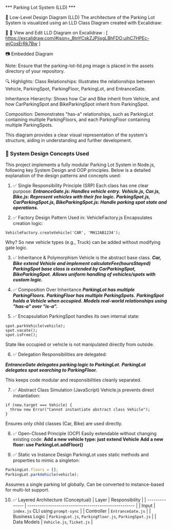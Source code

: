 *** Parking Lot System (LLD) ***

🧩 Low-Level Design Diagram (LLD)
The architecture of the Parking Lot System is visualized using an LLD Class Diagram created with Excalidraw:

📌 🔗 View and Edit LLD Diagram on Excalidraw : [ https://excalidraw.com/#json=_8tnYCskZJPjjsgLBhFDO,uihC7HPEc-wjCosErRk7Bw ]
 

📷 Embedded Diagram

Note: Ensure that the parking-lot-lld.png image is placed in the assets directory of your repository.

🔍 Highlights:
Class Relationships: Illustrates the relationships between Vehicle, ParkingSpot, ParkingFloor, ParkingLot, and EntranceGate.

Inheritance Hierarchy: Shows how Car and Bike inherit from Vehicle, and how CarParkingSpot and BikeParkingSpot inherit from ParkingSpot.

Composition: Demonstrates "has-a" relationships, such as ParkingLot containing multiple ParkingFloors, and each ParkingFloor containing multiple ParkingSpots.

This diagram provides a clear visual representation of the system's structure, aiding in understanding and further development.


### 🚧 System Design Concepts Used
This project implements a fully modular Parking Lot System in Node.js, following key System Design and OOP principles. Below is a detailed explanation of the design patterns and concepts used:

1. ✅ Single Responsibility Principle (SRP)
Each class has one clear purpose:
***EntranceGate.js: Handles vehicle entry.***
***Vehicle.js, Car.js, Bike.js: Represent vehicles with their fee logic.***
***ParkingSpot.js, CarParkingSpot.js, BikeParkingSpot.js: Handle parking spot state and operations.***

2. ✅ Factory Design Pattern
Used in: VehicleFactory.js
Encapsulates creation logic:
```
VehicleFactory.createVehicle('CAR', 'MH12AB1234');
```
Why? So new vehicle types (e.g., Truck) can be added without modifying gate logic.

3. ✅ Inheritance & Polymorphism
Vehicle is the abstract base class.
***Car, Bike extend Vehicle and implement calculateFee(hoursStayed)***
***ParkingSpot base class is extended by CarParkingSpot, BikeParkingSpot.***
***Allows uniform handling of vehicles/spots with custom logic.***

4. ✅ Composition Over Inheritance
***ParkingLot has multiple ParkingFloors.***
***ParkingFloor has multiple ParkingSpots.***
***ParkingSpot holds a Vehicle when occupied.***
***Models real-world relationships using "has-a" over "is-a".***

5. ✅ Encapsulation
ParkingSpot handles its own internal state:
```
spot.parkVehicle(vehicle);
spot.vacate();
spot.isFree();
```
State like occupied or vehicle is not manipulated directly from outside.

6. ✅ Delegation
Responsibilities are delegated:

***EntranceGate delegates parking logic to ParkingLot.***
***ParkingLot delegates spot searching to ParkingFloor.***

This keeps code modular and responsibilities cleanly separated.

7. ✅ Abstract Class Simulation (JavaScript)
Vehicle.js prevents direct instantiation:
```
if (new.target === Vehicle) {
  throw new Error("Cannot instantiate abstract class Vehicle");
}
```
Ensures only child classes (Car, Bike) are used directly.

8. ✅ Open-Closed Principle (OCP)
Easily extendable without changing existing code:
**Add a new vehicle type: just extend Vehicle**
**Add a new floor: use ParkingLot.addFloor()**

9. ✅ Static vs Instance Design
ParkingLot uses static methods and properties to mimic a singleton:

```js
ParkingLot.floors = [];
ParkingLot.parkVehicle(vehicle);
```

Assumes a single parking lot globally. Can be converted to instance-based for multi-lot support.

10. ✅ Layered Architecture (Conceptual)
| Layer          | Responsibility                                       |
| -------------- | ---------------------------------------------------- |
| Input          | `index.js` CLI using `prompt-sync`                   |
| Controller     | `EntranceGate.js`                                    |
| Business Logic | `ParkingLot.js`, `ParkingFloor.js`, `ParkingSpot.js` |
| Data Models    | `Vehicle.js`, `Ticket.js`                            |
